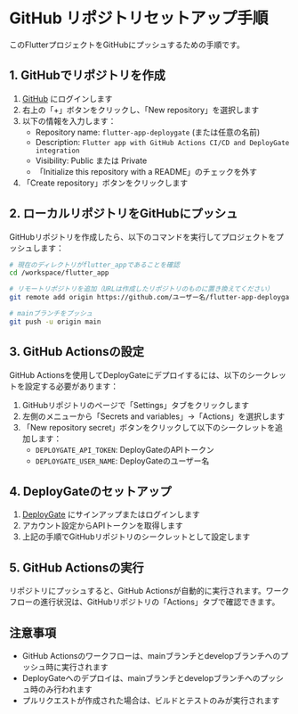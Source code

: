 # GitHub リポジトリセットアップ手順

このFlutterプロジェクトをGitHubにプッシュするための手順です。

## 1. GitHubでリポジトリを作成

1. [GitHub](https://github.com) にログインします
2. 右上の「+」ボタンをクリックし、「New repository」を選択します
3. 以下の情報を入力します：
   - Repository name: `flutter-app-deploygate` (または任意の名前)
   - Description: `Flutter app with GitHub Actions CI/CD and DeployGate integration`
   - Visibility: Public または Private
   - 「Initialize this repository with a README」のチェックを外す
4. 「Create repository」ボタンをクリックします

## 2. ローカルリポジトリをGitHubにプッシュ

GitHubリポジトリを作成したら、以下のコマンドを実行してプロジェクトをプッシュします：

```bash
# 現在のディレクトリがflutter_appであることを確認
cd /workspace/flutter_app

# リモートリポジトリを追加（URLは作成したリポジトリのものに置き換えてください）
git remote add origin https://github.com/ユーザー名/flutter-app-deploygate.git

# mainブランチをプッシュ
git push -u origin main
```

## 3. GitHub Actionsの設定

GitHub Actionsを使用してDeployGateにデプロイするには、以下のシークレットを設定する必要があります：

1. GitHubリポジトリのページで「Settings」タブをクリックします
2. 左側のメニューから「Secrets and variables」→「Actions」を選択します
3. 「New repository secret」ボタンをクリックして以下のシークレットを追加します：
   - `DEPLOYGATE_API_TOKEN`: DeployGateのAPIトークン
   - `DEPLOYGATE_USER_NAME`: DeployGateのユーザー名

## 4. DeployGateのセットアップ

1. [DeployGate](https://deploygate.com/) にサインアップまたはログインします
2. アカウント設定からAPIトークンを取得します
3. 上記の手順でGitHubリポジトリのシークレットとして設定します

## 5. GitHub Actionsの実行

リポジトリにプッシュすると、GitHub Actionsが自動的に実行されます。ワークフローの進行状況は、GitHubリポジトリの「Actions」タブで確認できます。

## 注意事項

- GitHub Actionsのワークフローは、mainブランチとdevelopブランチへのプッシュ時に実行されます
- DeployGateへのデプロイは、mainブランチとdevelopブランチへのプッシュ時のみ行われます
- プルリクエストが作成された場合は、ビルドとテストのみが実行されます